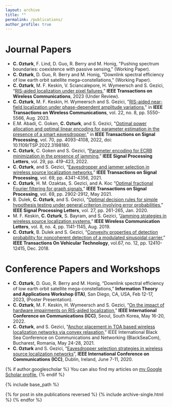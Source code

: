 ```yaml
---
layout: archive
title: ""
permalink: /publications/
author_profile: true
---
```



Journal Papers
======
- **C. Ozturk**, F. Lind, D. Guo, R. Berry and M. Honig, "Pushing spectrum boundaries: coexistence with passive sensing," (Working Paper).
- **C. Ozturk**, D. Guo, R. Berry and M. Honig, "Downlink spectral efficiency of low earth orbit satellite mega-constellations," (Working Paper).
- **C. Ozturk**, M. F. Keskin, V. Sciancalepore, H. Wymeersch and S. Gezici, “[RIS-aided localization under pixel failures](https://browse.arxiv.org/pdf/2302.04436.pdf),” **IEEE Transactions on Wireless Communications**, 2023 (Under Review).
- **C. Ozturk**,  M. F. Keskin, H. Wymeersch and S. Gezici, "[RIS-aided near-field localization under phase-dependent amplitude variations](https://ieeexplore.ieee.org/abstract/document/10017173)," in **IEEE Transactions on Wireless Communications**, vol. 22, no. 8, pp. 5550-5566, Aug. 2023.
- E.M. Abadi, C. Goken, **C. Ozturk**, and S. Gezici, "[Optimal power allocation and optimal linear encoding for parameter estimation in the presence of a smart eavesdropper](https://ieeexplore.ieee.org/abstract/document/9855400)," in **IEEE Transactions on Signal Processing**, vol. 70, pp. 4093-4108, 2022, doi: 10.1109/TSP.2022.3198180.
- **C. Ozturk**, C. Goken and S. Gezici, “[Parameter encoding for ECRB minimization in the presence of jamming](https://ieeexplore.ieee.org/abstract/document/9647943),” **IEEE Signal Processing Letters**, vol. 29, pp. 419-423, 2022.
- **C. Ozturk**, and S. Gezici, “[Eavesdropper and jammer selection in wireless source localization networks](https://ieeexplore.ieee.org/abstract/document/9495265),” **IEEE Transactions on Signal Processing**, vol. 69, pp. 4341-4356, 2021.
- **C. Ozturk**, H. M. Ozaktas, S. Gezici, and A. Koc “[Optimal fractional Fourier filtering for graph signals](https://ieeexplore.ieee.org/abstract/document/9435933),” **IEEE Transactions on Signal Processing**, vol. 69, pp. 2902-2912, May 2021.
- B. Dulek, **C. Ozturk**, and S. Gezici, “[Optimal decision rules for simple hypothesis testing under general criterion involving error probabilities](https://ieeexplore.ieee.org/abstract/document/8957537),” **IEEE Signal Processing Letters**, vol. 27, pp. 261-265, Jan. 2020.
- M. F. Keskin, **C. Ozturk**, S. Bayram, and S. Gezici, “[Jamming strategies in wireless source localization systems](https://ieeexplore.ieee.org/abstract/document/8680666),” **IEEE Wireless Communication Letters**, vol. 8, no. 4, pp. 1141-1145, Aug. 2019.
- **C. Ozturk**, B. Dulek and S. Gezici, “[Convexity properties of detection probability for noncoherent detection of a modulated sinusoidal carrier](https://ieeexplore.ieee.org/abstract/document/8494789),” **IEEE Transactions On Vehicular Technology**, vol.67, no. 12, pp. 12410-12415, Dec. 2018.

Conference Papers and Workshops
=====
- **C. Ozturk**, D. Guo, R. Berry and M. Honig, “Downlink spectral efficiency of low earth orbit satellite mega-constellations,” **Information Theory and Applications Workshop (ITA)**, San Diego, CA, USA, Feb 12-17, 2023, (Poster Presentation).
- **C. Ozturk**, M. F. Keskin, H. Wymeersch and S. Gezici, “[On the impact of hardware impairments on RIS-aided localization](https://ieeexplore.ieee.org/abstract/document/9838889),” **IEEE International Conference on Communications (ICC)**, Seoul, South Korea, May 16-20, 2022.
- **C. Ozturk**, and S. Gezici, “[Anchor placement in TOA based wireless localization networks via convex relaxation](https://ieeexplore.ieee.org/abstract/document/9527822),” IEEE International Black Sea Conference on Communications and Networking (BlackSeaCom), Bucharest, Romania, May 24-28, 2021.
- **C. Ozturk** and S. Gezici, “[Eavesdropper selection strategies in wireless source localization networks](https://ieeexplore.ieee.org/abstract/document/9148683)”, **IEEE International Conference on Communications (ICC)**, Dublin, Ireland, June 7-11, 2020.




{% if author.googlescholar %}
  You can also find my articles on <u><a href="{{author.googlescholar}}">my Google Scholar profile</a>.</u>
{% endif %}

{% include base_path %}

{% for post in site.publications reversed %}
  {% include archive-single.html %}
{% endfor %}
